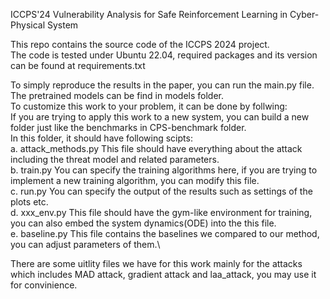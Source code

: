 ICCPS'24 Vulnerability Analysis for Safe Reinforcement Learning in Cyber-Physical System

This repo contains the source code of the ICCPS 2024 project.\
The code is tested under Ubuntu 22.04, required packages and its version can be found at requirements.txt

To simply reproduce the results in the paper, you can run the main.py file.\
The pretrained models can be find in models folder.\
To customize this work to your problem, it can be done by follwing:\
If you are trying to apply this work to a new system, you can build a new folder just like the benchmarks in CPS-benchmark folder.\
   In this folder, it should have following scipts:\
   a. attack_methods.py This file should have everything about the attack including the threat model and related parameters.\
   b. train.py You can specify the training algorithms here, if you are trying to implement a new training algorithm, you can modify this file.\
   c. run.py You can specify the output of the results such as settings of the plots etc.\
   d. xxx_env.py This file should have the gym-like environment for training, you can also embed the system dynamics(ODE) into the this file.\
   e. baseline.py This file contains the baselines we compared to our method, you can adjust parameters of them.\
   
There are some uitlity files we have for this work mainly for the attacks which includes MAD attack, gradient attack and laa_attack, you may use it for convinience.

